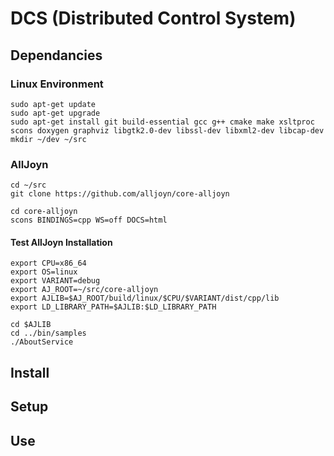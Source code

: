 # DCS (Distributed Control System)

## Dependancies
### Linux Environment
``` console
sudo apt-get update
sudo apt-get upgrade
sudo apt-get install git build-essential gcc g++ cmake make xsltproc scons doxygen graphviz libgtk2.0-dev libssl-dev libxml2-dev libcap-dev
mkdir ~/dev ~/src
```

### AllJoyn
``` console
cd ~/src
git clone https://github.com/alljoyn/core-alljoyn

cd core-alljoyn
scons BINDINGS=cpp WS=off DOCS=html
```

#### Test AllJoyn Installation
``` console
export CPU=x86_64
export OS=linux
export VARIANT=debug
export AJ_ROOT=~/src/core-alljoyn
export AJLIB=$AJ_ROOT/build/linux/$CPU/$VARIANT/dist/cpp/lib
export LD_LIBRARY_PATH=$AJLIB:$LD_LIBRARY_PATH

cd $AJLIB
cd ../bin/samples
./AboutService
```

## Install

## Setup

## Use
